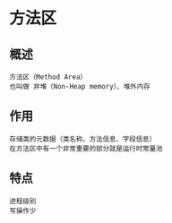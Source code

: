 
# 方法区

## 概述

    方法区（Method Area）
    也叫做 非堆（Non-Heap memory）、堆外内存

## 作用

    存储类的元数据（类名称、方法信息、字段信息）
    在方法区中有一个非常重要的部分就是运行时常量池

## 特点

    进程级别 
    写操作少
    


